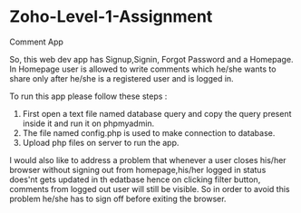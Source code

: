 
# Zoho-Level-1-Assignment

Comment App

So, this web dev app has Signup,Signin, Forgot Password and a Homepage.
In Homepage user is allowed to write comments which he/she wants to share only after he/she is a registered user and is logged in.



To run this app please follow these steps :

1. First open a text file named database query and copy the query present inside it and run it on phpmyadmin.
2. The file named config.php is used to make connection to database.
3. Upload php files on server to run the app.



I would also like to address a problem that whenever a user closes his/her browser without signing out from homepage,his/her logged in status does'nt gets updated in th edatbase hence on clicking filter button, comments from logged out user will still be visible. So in order to avoid this problem he/she has to sign off before exiting the browser.
